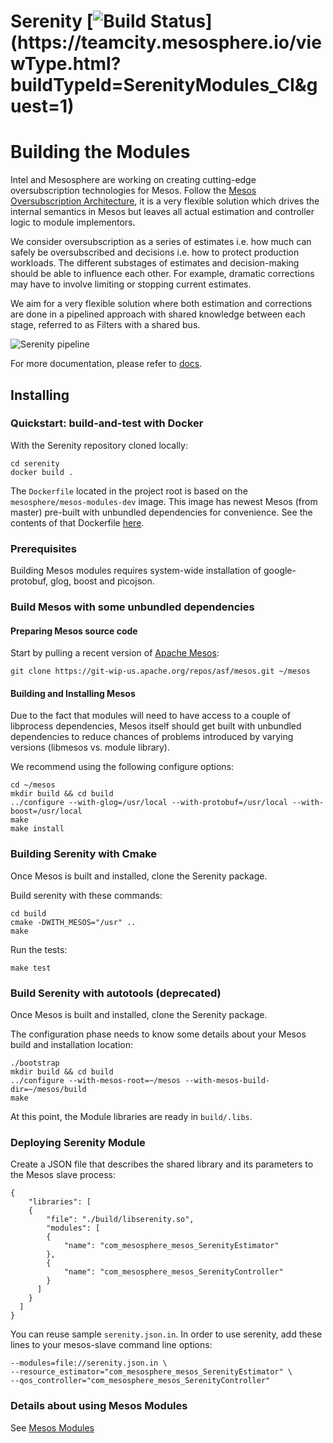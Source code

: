 # Serenity [![Build Status](https://teamcity.mesosphere.io/guestAuth/app/rest/builds/buildType:(id:SerenityModules_CI)/statusIcon)](https://teamcity.mesosphere.io/viewType.html?buildTypeId=SerenityModules_CI&guest=1)

# Building the Modules

Intel and Mesosphere are working on creating cutting-edge oversubscription
technologies for Mesos. Follow the [Mesos Oversubscription Architecture](https://docs.google.com/document/d/1pUnElxHy1uWfHY_FOvvRC73QaOGgdXE0OXN-gbxdXA0/edit), it
is a very flexible solution which drives the internal semantics in Mesos but
leaves all actual estimation and controller logic to module implementors.

We consider oversubscription as a series of estimates i.e. how much can safely
be oversubscribed and decisions i.e. how to protect production workloads. The
different substages of estimates and decision-making should be able to
influence each other. For example, dramatic corrections may have to involve
limiting or stopping current estimates.

We aim for a very flexible solution where both estimation and corrections are
done in a pipelined approach with shared knowledge between each stage, referred
to as Filters with a shared bus.

![Serenity pipeline](https://github.com/mesosphere/serenity/blob/master/docs/images/serenity_pipeline.png)

For more documentation, please refer to [docs](https://github.com/mesosphere/serenity/blob/master/docs/README.md).

## Installing

### Quickstart: build-and-test with Docker

With the Serenity repository cloned locally:

```
cd serenity
docker build .
```

The `Dockerfile` located in the project root is based on the
`mesosphere/mesos-modules-dev` image.  This image has newest Mesos (from master)
pre-built with unbundled dependencies for convenience.
See the contents of that Dockerfile
[here](https://raw.githubusercontent.com/mesosphere/docker-containers/master/mesos-modules-dev/Dockerfile).

### Prerequisites

Building Mesos modules requires system-wide installation of google-protobuf,
glog, boost and picojson.

### Build Mesos with some unbundled dependencies

#### Preparing Mesos source code

Start by pulling a recent version of [Apache Mesos](https://git-wip-us.apache.org/repos/asf/mesos.git):

```
git clone https://git-wip-us.apache.org/repos/asf/mesos.git ~/mesos
```

#### Building and Installing Mesos

Due to the fact that modules will need to have access to a couple of libprocess
dependencies, Mesos itself should get built with unbundled dependencies to
reduce chances of problems introduced by varying versions (libmesos vs. module
library).

We recommend using the following configure options:

```
cd ~/mesos
mkdir build && cd build
../configure --with-glog=/usr/local --with-protobuf=/usr/local --with-boost=/usr/local
make
make install
```

### Building Serenity with Cmake

Once Mesos is built and installed, clone the Serenity package.

Build serenity with these commands:

```
cd build
cmake -DWITH_MESOS="/usr" ..
make
```

Run the tests:

```
make test
```

### Build Serenity with autotools (deprecated)

Once Mesos is built and installed, clone the Serenity package.

The configuration phase needs to know some details about your Mesos build and installation
location:

```
./bootstrap
mkdir build && cd build
../configure --with-mesos-root=~/mesos --with-mesos-build-dir=~/mesos/build
make
```

At this point, the Module libraries are ready in `build/.libs`.

### Deploying Serenity Module

Create a JSON file that describes the shared library and its parameters to the Mesos slave process:

```
{
    "libraries": [
    {
        "file": "./build/libserenity.so",
        "modules": [
        {
            "name": "com_mesosphere_mesos_SerenityEstimator"
        },
        {
            "name": "com_mesosphere_mesos_SerenityController"
        }
      ]
    }
  ]
}

```

You can reuse sample `serenity.json.in`.
In order to use serenity, add these lines to your mesos-slave command line options:

```
--modules=file://serenity.json.in \
--resource_estimator="com_mesosphere_mesos_SerenityEstimator" \
--qos_controller="com_mesosphere_mesos_SerenityController"
```

### Details about using Mesos Modules

See [Mesos Modules](http://mesos.apache.org/documentation/latest/modules/)
